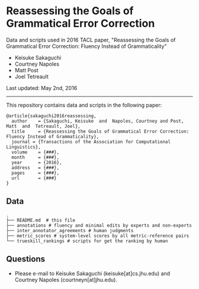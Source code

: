 # Reassessing the Goals of Grammatical Error Correction

Data and scripts used in 2016 TACL paper, "Reassessing the Goals of Grammatical Error Correction: Fluency Instead of Grammaticality"

- Keisuke Sakaguchi
- Courtney Napoles
- Matt Post
- Joel Tetreault

Last updated: May 2nd, 2016

- - -

This repository contains data and scripts in the following paper:

    @article{sakaguchi2016reassessing,
      author    = {Sakaguchi, Keisuke  and  Napoles, Courtney and Post, Matt  and  Tetreault, Joel},
      title     = {Reassessing the Goals of Grammatical Error Correction: Fluency Instead of Grammaticality},
      journal = {Transactions of the Association for Computational Linguistics},
      volume	= {###},
      month     = {###},
      year      = {2016},
      address   = {###},
      pages     = {###},
      url       = {###}
    }

## Data

    .
    ├── README.md  # this file
    ├── annotations # fluency and minimal edits by experts and non-experts
    ├── inter_annotator_agreements # human judgments
    ├── metric_scores # system-level scores by all metric-reference pairs
    └── trueskill_rankings # scripts for get the ranking by human


## Questions
 - Please e-mail to Keisuke Sakaguchi (keisuke[at]cs.jhu.edu) and Courtney Napoles (courtneyn[at]jhu.edu).
